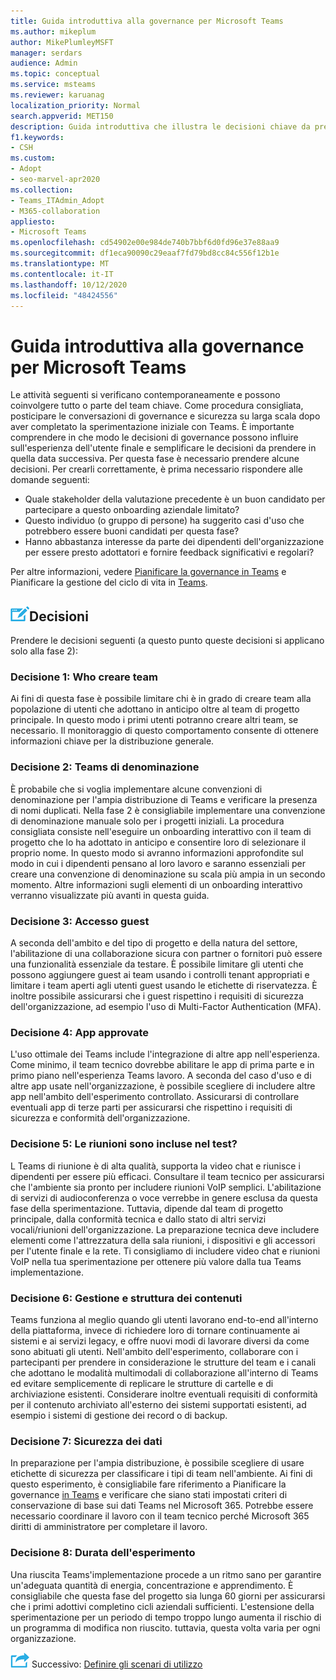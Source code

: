 ```yaml
---
title: Guida introduttiva alla governance per Microsoft Teams
ms.author: mikeplum
author: MikePlumleyMSFT
manager: serdars
audience: Admin
ms.topic: conceptual
ms.service: msteams
ms.reviewer: karuanag
localization_priority: Normal
search.appverid: MET150
description: Guida introduttiva che illustra le decisioni chiave da prendere per la fase 2 del piano Microsoft Teams di adozione.
f1.keywords:
- CSH
ms.custom:
- Adopt
- seo-marvel-apr2020
ms.collection:
- Teams_ITAdmin_Adopt
- M365-collaboration
appliesto:
- Microsoft Teams
ms.openlocfilehash: cd54902e00e984de740b7bbf6d0fd96e37e88aa9
ms.sourcegitcommit: df1eca90090c29eaaf7fd79bd8cc84c556f12b1e
ms.translationtype: MT
ms.contentlocale: it-IT
ms.lasthandoff: 10/12/2020
ms.locfileid: "48424556"
---
```

# <a name="governance-quick-start-for-microsoft-teams"></a>Guida introduttiva alla governance per Microsoft Teams

Le attività seguenti si verificano contemporaneamente e possono coinvolgere tutto o parte del team chiave. Come procedura consigliata, posticipare le conversazioni di governance e sicurezza su larga scala dopo aver completato la sperimentazione iniziale con Teams. È importante comprendere in che modo le decisioni di governance possono influire sull'esperienza dell'utente finale e semplificare le decisioni da prendere in quella data successiva. Per questa fase è necessario prendere alcune decisioni. Per crearli correttamente, è prima necessario rispondere alle domande seguenti:

- Quale stakeholder della valutazione precedente è un buon candidato per partecipare a questo onboarding aziendale limitato?
- Questo individuo (o gruppo di persone) ha suggerito casi d'uso che potrebbero essere buoni candidati per questa fase?  
- Hanno abbastanza interesse da parte dei dipendenti dell'organizzazione per essere presto adottatori e fornire feedback significativi e regolari? 

Per altre informazioni, vedere [Pianificare la governance in Teams](plan-teams-governance.md) e Pianificare la gestione del ciclo di vita in [Teams](plan-teams-lifecycle.md).

## <a name="an-icon-representing-a-decision-pointdecisions"></a>![Icona che rappresenta un punto decisionale](media/teams-adoption-decision-icon.png)Decisioni

Prendere le decisioni seguenti (a questo punto queste decisioni si applicano solo alla fase 2):

### <a name="decision-1-who-can-create-teams"></a>Decisione 1: Who creare team 

Ai fini di questa fase è possibile limitare chi è in grado di creare team alla popolazione di utenti che adottano in anticipo oltre al team di progetto principale. In questo modo i primi utenti potranno creare altri team, se necessario. Il monitoraggio di questo comportamento consente di ottenere informazioni chiave per la distribuzione generale.

### <a name="decision-2-teams-naming-conventions"></a>Decisione 2: Teams di denominazione 

È probabile che si voglia implementare alcune convenzioni di denominazione per l'ampia distribuzione di Teams e verificare la presenza di nomi duplicati. Nella fase 2 è consigliabile implementare una convenzione di denominazione manuale solo per i progetti iniziali. La procedura consigliata consiste nell'eseguire un onboarding interattivo con il team di progetto che lo ha adottato in anticipo e consentire loro di selezionare il proprio nome. In questo modo si avranno informazioni approfondite sul modo in cui i dipendenti pensano al loro lavoro e saranno essenziali per creare una convenzione di denominazione su scala più ampia in un secondo momento. Altre informazioni sugli elementi di un onboarding interattivo verranno visualizzate più avanti in questa guida.

### <a name="decision-3-guest-access"></a>Decisione 3: Accesso guest

A seconda dell'ambito e del tipo di progetto e della natura del settore, l'abilitazione di una collaborazione sicura con partner o fornitori può essere una funzionalità essenziale da testare. È possibile limitare gli utenti che possono aggiungere guest ai team usando i controlli tenant appropriati e limitare i team aperti agli utenti guest usando le etichette di riservatezza. È inoltre possibile assicurarsi che i guest rispettino i requisiti di sicurezza dell'organizzazione, ad esempio l'uso di Multi-Factor Authentication (MFA).

### <a name="decision-4-approved-apps"></a>Decisione 4: App approvate

L'uso ottimale dei Teams include l'integrazione di altre app nell'esperienza. Come minimo, il team tecnico dovrebbe abilitare le app di prima parte e in primo piano nell'esperienza Teams lavoro. A seconda del caso d'uso e di altre app usate nell'organizzazione, è possibile scegliere di includere altre app nell'ambito dell'esperimento controllato. Assicurarsi di controllare eventuali app di terze parti per assicurarsi che rispettino i requisiti di sicurezza e conformità dell'organizzazione.

### <a name="decision-5-are-meetings-included-in-your-test"></a>Decisione 5: Le riunioni sono incluse nel test? 

L Teams di riunione è di alta qualità, supporta la video chat e riunisce i dipendenti per essere più efficaci. Consultare il team tecnico per assicurarsi che l'ambiente sia pronto per includere riunioni VoIP semplici. L'abilitazione di servizi di audioconferenza o voce verrebbe in genere esclusa da questa fase della sperimentazione. Tuttavia, dipende dal team di progetto principale, dalla conformità tecnica e dallo stato di altri servizi vocali/riunioni dell'organizzazione. La preparazione tecnica deve includere elementi come l'attrezzatura della sala riunioni, i dispositivi e gli accessori per l'utente finale e la rete. Ti consigliamo di includere video chat e riunioni VoIP nella tua sperimentazione per ottenere più valore dalla tua Teams implementazione. 

### <a name="decision-6-content-management-and-structure"></a>Decisione 6: Gestione e struttura dei contenuti
Teams funziona al meglio quando gli utenti lavorano end-to-end all'interno della piattaforma, invece di richiedere loro di tornare continuamente ai sistemi e ai servizi legacy, e offre nuovi modi di lavorare diversi da come sono abituati gli utenti. Nell'ambito dell'esperimento, collaborare con i partecipanti per prendere in considerazione le strutture del team e i canali che adottano le modalità multimodali di collaborazione all'interno di Teams ed evitare semplicemente di replicare le strutture di cartelle e di archiviazione esistenti. Considerare inoltre eventuali requisiti di conformità per il contenuto archiviato all'esterno dei sistemi supportati esistenti, ad esempio i sistemi di gestione dei record o di backup.

### <a name="decision-7--data-security"></a>Decisione 7: Sicurezza dei dati

In preparazione per l'ampia distribuzione, è possibile scegliere di usare etichette di sicurezza per classificare i tipi di team nell'ambiente. Ai fini di questo esperimento, è consigliabile fare riferimento a Pianificare la governance [in Teams](plan-teams-governance.md) e verificare che siano stati impostati criteri di conservazione di base sui dati Teams nel Microsoft 365. Potrebbe essere necessario coordinare il lavoro con il team tecnico perché Microsoft 365 diritti di amministratore per completare il lavoro.

### <a name="decision-8-length-of-your-experiment"></a>Decisione 8: Durata dell'esperimento

Una riuscita Teams'implementazione procede a un ritmo sano per garantire un'adeguata quantità di energia, concentrazione e apprendimento. È consigliabile che questa fase del progetto sia lunga 60 giorni per assicurarsi che i primi adottivi completino cicli aziendali sufficienti. L'estensione della sperimentazione per un periodo di tempo troppo lungo aumenta il rischio di un programma di modifica non riuscito. tuttavia, questa volta varia per ogni organizzazione.  

![Icona che rappresenta il passaggio successivo ](media/teams-adoption-next-icon.png) Successivo: [Definire gli scenari di utilizzo](teams-adoption-define-usage-scenarios.md)
